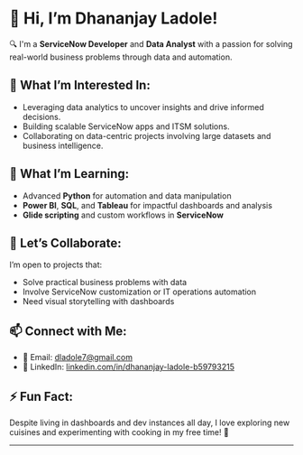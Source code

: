 # 👋 Hi, I’m Dhananjay Ladole!

🔍 I'm a **ServiceNow Developer** and **Data Analyst** with a passion for solving real-world business problems through data and automation.

## 👀 What I’m Interested In:
- Leveraging data analytics to uncover insights and drive informed decisions.
- Building scalable ServiceNow apps and ITSM solutions.
- Collaborating on data-centric projects involving large datasets and business intelligence.

## 🌱 What I’m Learning:
- Advanced **Python** for automation and data manipulation  
- **Power BI**, **SQL**, and **Tableau** for impactful dashboards and analysis  
- **Glide scripting** and custom workflows in **ServiceNow**

## 🤝 Let’s Collaborate:
I’m open to projects that:
- Solve practical business problems with data  
- Involve ServiceNow customization or IT operations automation  
- Need visual storytelling with dashboards

## 📫 Connect with Me:
- 📧 Email: [dladole7@gmail.com](mailto:dladole7@gmail.com)
- 💼 LinkedIn: [linkedin.com/in/dhananjay-ladole-b59793215](https://www.linkedin.com/in/dhananjay-ladole-b59793215/)

## ⚡ Fun Fact:
Despite living in dashboards and dev instances all day, I love exploring new cuisines and experimenting with cooking in my free time! 🍲

---

<!---
dhananjayladole/dhananjayladole is a ✨ special ✨ repository because its `README.md` (this file) appears on your GitHub profile.
You can click the Preview link to take a look at your changes.
--->
